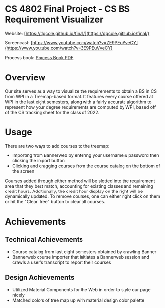 # CS 4802 Final Project - CS BS Requirement Visualizer

Website: [https://dgcole.github.io/final/](https://dgcole.github.io/final/)

Screencast: [https://www.youtube.com/watch?v=ZE9PEuVveCY](https://www.youtube.com/watch?v=ZE9PEuVveCY)

Process book: [Process Book PDF](process.pdf)

# Overview

Our site serves as a way to visualize the requirements to obtain a BS in CS from WPI in a Treemap-based format. It features every course offered at WPI in the last eight semesters, along with a fairly accurate algorithm to represent how your degree requirements are computed by WPI, based off of the CS tracking sheet for the class of 2022. 

# Usage

There are two ways to add courses to the treemap:
* Importing from Bannerweb by entering your username & password then clicking the import button
* Clicking and dragging courses from the course catalog on the bottom of the screen

Courses added through either method will be slotted into the requirement area that they best match, accounting for existing classes and remaining credit hours. Additionally, the credit hour display on the right will be dynamically updated. To remove courses, one can either right click on them or hit the "Clear Tree" button to clear all courses.

# Achievements

## Technical Achievements
* Course catalog from last eight semesters obtained by crawling Banner
* Bannerweb course importer that initiates a Bannerweb session and crawls a user's transcript to report their courses

## Design Achievements
* Utilized Material Components for the Web in order to style our page nicely
* Matched colors of tree map up with material design color palette
